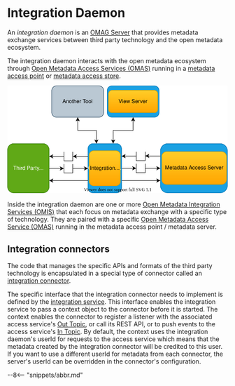 <!-- SPDX-License-Identifier: CC-BY-4.0 -->
<!-- Copyright Contributors to the Egeria project 2020. -->

# Integration Daemon

An *integration daemon* is an [OMAG Server](omag-server.md) that provides metadata exchange services between third party technology and the open metadata ecosystem.

The integration daemon interacts with the open metadata ecosystem through [Open Metadata Access Services (OMAS)](/egeria-docs/services/omas) running in a [metadata access point](/egeria-docs/concepts/metadata-accces-point) or [metadata access store](/egeria-docs/concepts/metadata-access-store).

![Integration daemon sitting between a third party technology and a metadata access point](integration-daemon.svg)

Inside the integration daemon are one or more [Open Metadata Integration Services (OMIS)](/egeria-docs/services/omis) that each focus on metadata exchange with a specific type of technology. They are paired with a specific [Open Metadata Access Service (OMAS)](/egeria-docs/services/omas) running in the metadata access point / metadata server.


## Integration connectors

The code that manages the specific APIs and formats of the third party technology is encapsulated in a special type of connector called an [integration connector](/egeria-docs/connectors/integration-connector).

The specific interface that the integration connector needs to implement is defined by the [integration service](/egeria-docs/services/omis). This interface enables the integration service to pass a context object to the connector before it is started. The context enables the connector to register a listener with the associated access service's [Out Topic](/egeria-docs/concepts/out-topic), or call its REST API, or to push events to the access service's [In Topic](/egeria-docs/concepts/in-topic). By default, the context uses the integration daemon's userId for requests to the access service which means that the metadata created by the integration connector will be credited to this user. If you want to use a different userId for metadata from each connector, the server's userId can be overridden in the connector's configuration.

--8<-- "snippets/abbr.md"
